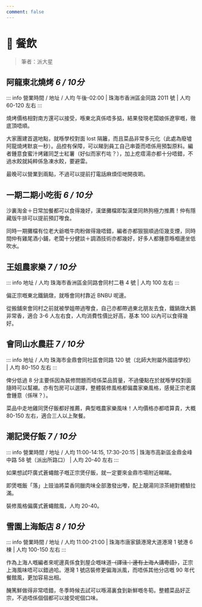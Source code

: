 ```yaml
---
comment: false
---
```


# 🥢 餐飲

> 筆者：派大星

## 阿龍東北燒烤 *6 / 10分*

::: info 營業時間 / 地址 / 人均
午後-02:00 | 珠海市香洲區金同路 2011 號 | 人均 60-120 左右
:::

燒烤價格相對南方還可以接受，喺東北真係唔多掂，結果發現老闆娘係遼寧嘅，徹底頂唔順。

大家團建首選地點，就喺學校對面 lost 隔籬，而且菜品非常多元化（此處為廢墟阿龍燒烤默哀一秒）。品控有保障，可以睇到員工自己串簽而唔係用預製原料。編者鍾意食蜜汁烤雞同芝士紅薯（好似而家冇咗？），加上疙瘩湯亦都十分唔錯，不過水餃就純粹係急凍水餃，要避雷。

最晚可以營業到兩點，不過可以提前打電話麻煩佢哋開夜啲。

## 一期二期小吃街 *6 / 10分*

沙裏淘金＋日常加餐都可以食得幾好，漢堡攤檔即製漢堡同熱狗極力推薦！仲有隱藏版牛排可以提前預訂嚟食。

同時一期攤檔有位老大爺嘅牛肉粉做得幾唔錯，編者亦都狠狠順過佢幾支煙，同時間仲有雞尾酒小鋪，老闆十分健談＋調酒技術亦都幾好，好多人都鍾意喺嗰邊坐低吹水。

## 王姐農家樂 *7 / 10分*

::: info 地址 / 人均
珠海市香洲區金同路會同村二巷 4 號 | 人均 100 左右
:::

偏正宗嘅東北鐵鍋燉，就喺會同村靠近 BNBU 呢邊。

從搬舖來會同村之前就被學姐帶過嚟食，自己亦都帶過東北朋友去食，鐵鍋燉大鵝非常香，適合 3-6 人左右食，人均消費性價比好高，基本 100 以內可以食得幾好。

## 會同山水農莊 *7 / 10分*

::: info 地址 / 人均
珠海市金鼎會同社區會同路 120 號（北師大附屬外國語學校） | 人均 80-150 左右
:::

俾分低過 8 分主要係因為裝修問題而唔係菜品質量，不過優點在於就喺學校對面隨時可以幫襯。亦有包房可以選擇，整體裝修風格都偏農家樂風格，感覺正宗老廣會鍾意（係咪？）。

菜品中走地雞同煲仔飯都好推薦，典型嘅農家樂風味！人均價格亦都唔算貴，大概 80-150 左右，適合三人以上聚餐。

## 潮記煲仔飯 *7 / 10分*

::: info 營業時間 / 地址 / 人均
11:00-14:15, 17:30-20:15 | 珠海市高新區金鼎金峰中路 58 號（派出所路口） | 人均 20-40 左右
:::

如果想試吓廣式蒼蠅館子嘅正宗煲仔飯，就一定要來金鼎市場附近睇睇。

即煲嘅飯「落」上豉油將菜香同臘肉味全部激發出嚟，配上靚湯同涼茶絕對體驗拉滿。

裝修風格偏廣式蒼蠅館風，人均 20-40。

## 雪園上海飯店 *8 / 10分*

::: info 營業時間 / 地址 / 人均
11:00-21:00 | 珠海市唐家鎮港灣大道港灣 1 號港 6 棟 | 人均 100-150 左右
:::

作為上海人嘅編者來呢邊真係食到屋企嘅味道<s>（譯注：邊有上海人講粵語）</s>，正宗上海風味唔可以錯過哈。港灣 1 號店裝修更偏海派風，而唔係其他分店嘅 90 年代餐館風，更加容易出相。

醃篤鮮做得非常唔錯，冬季時候去試可以喺湯裏食到新鮮嘅冬筍。整體菜品好正宗，不過唔係個個都可以接受呢個口味。
